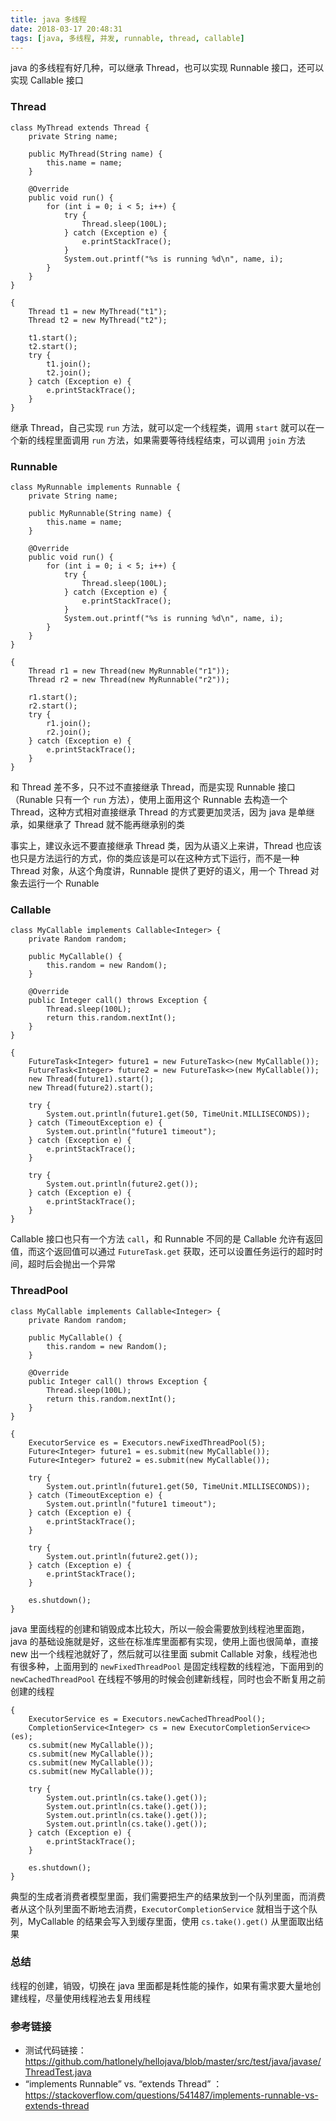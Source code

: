 ```yaml
---
title: java 多线程
date: 2018-03-17 20:48:31
tags: [java, 多线程, 并发, runnable, thread, callable]
---
```


java 的多线程有好几种，可以继承 Thread，也可以实现 Runnable 接口，还可以实现 Callable 接口

### Thread

``` golang
class MyThread extends Thread {
    private String name;

    public MyThread(String name) {
        this.name = name;
    }

    @Override
    public void run() {
        for (int i = 0; i < 5; i++) {
            try {
                Thread.sleep(100L);
            } catch (Exception e) {
                e.printStackTrace();
            }
            System.out.printf("%s is running %d\n", name, i);
        }
    }
}

{
    Thread t1 = new MyThread("t1");
    Thread t2 = new MyThread("t2");

    t1.start();
    t2.start();
    try {
        t1.join();
        t2.join();
    } catch (Exception e) {
        e.printStackTrace();
    }
}
```

继承 Thread，自己实现 `run` 方法，就可以定一个线程类，调用 `start` 就可以在一个新的线程里面调用 `run` 方法，如果需要等待线程结束，可以调用 `join` 方法

### Runnable

``` golang
class MyRunnable implements Runnable {
    private String name;

    public MyRunnable(String name) {
        this.name = name;
    }

    @Override
    public void run() {
        for (int i = 0; i < 5; i++) {
            try {
                Thread.sleep(100L);
            } catch (Exception e) {
                e.printStackTrace();
            }
            System.out.printf("%s is running %d\n", name, i);
        }
    }
}

{
    Thread r1 = new Thread(new MyRunnable("r1"));
    Thread r2 = new Thread(new MyRunnable("r2"));

    r1.start();
    r2.start();
    try {
        r1.join();
        r2.join();
    } catch (Exception e) {
        e.printStackTrace();
    }
}
```

和 Thread 差不多，只不过不直接继承 Thread，而是实现 Runnable 接口（Runable 只有一个 `run` 方法），使用上面用这个 Runnable 去构造一个 Thread，这种方式相对直接继承 Thread 的方式要更加灵活，因为 java 是单继承，如果继承了 Thread 就不能再继承别的类

事实上，建议永远不要直接继承 Thread 类，因为从语义上来讲，Thread 也应该也只是方法运行的方式，你的类应该是可以在这种方式下运行，而不是一种 Thread 对象，从这个角度讲，Runnable 提供了更好的语义，用一个 Thread 对象去运行一个 Runable

### Callable

``` golang
class MyCallable implements Callable<Integer> {
    private Random random;

    public MyCallable() {
        this.random = new Random();
    }

    @Override
    public Integer call() throws Exception {
        Thread.sleep(100L);
        return this.random.nextInt();
    }
}

{
    FutureTask<Integer> future1 = new FutureTask<>(new MyCallable());
    FutureTask<Integer> future2 = new FutureTask<>(new MyCallable());
    new Thread(future1).start();
    new Thread(future2).start();

    try {
        System.out.println(future1.get(50, TimeUnit.MILLISECONDS));
    } catch (TimeoutException e) {
        System.out.println("future1 timeout");
    } catch (Exception e) {
        e.printStackTrace();
    }

    try {
        System.out.println(future2.get());
    } catch (Exception e) {
        e.printStackTrace();
    }
}
```

Callable 接口也只有一个方法 `call`，和 Runnable 不同的是 Callable 允许有返回值，而这个返回值可以通过 `FutureTask.get` 获取，还可以设置任务运行的超时时间，超时后会抛出一个异常

### ThreadPool

``` golang
class MyCallable implements Callable<Integer> {
    private Random random;

    public MyCallable() {
        this.random = new Random();
    }

    @Override
    public Integer call() throws Exception {
        Thread.sleep(100L);
        return this.random.nextInt();
    }
}

{
    ExecutorService es = Executors.newFixedThreadPool(5);
    Future<Integer> future1 = es.submit(new MyCallable());
    Future<Integer> future2 = es.submit(new MyCallable());

    try {
        System.out.println(future1.get(50, TimeUnit.MILLISECONDS));
    } catch (TimeoutException e) {
        System.out.println("future1 timeout");
    } catch (Exception e) {
        e.printStackTrace();
    }

    try {
        System.out.println(future2.get());
    } catch (Exception e) {
        e.printStackTrace();
    }

    es.shutdown();
}
```

java 里面线程的创建和销毁成本比较大，所以一般会需要放到线程池里面跑，java 的基础设施就是好，这些在标准库里面都有实现，使用上面也很简单，直接 new 出一个线程池就好了，然后就可以往里面 submit Callable 对象，线程池也有很多种，上面用到的 `newFixedThreadPool` 是固定线程数的线程池，下面用到的 `newCachedThreadPool` 在线程不够用的时候会创建新线程，同时也会不断复用之前创建的线程

```
{
    ExecutorService es = Executors.newCachedThreadPool();
    CompletionService<Integer> cs = new ExecutorCompletionService<>(es);
    cs.submit(new MyCallable());
    cs.submit(new MyCallable());
    cs.submit(new MyCallable());
    cs.submit(new MyCallable());

    try {
        System.out.println(cs.take().get());
        System.out.println(cs.take().get());
        System.out.println(cs.take().get());
        System.out.println(cs.take().get());
    } catch (Exception e) {
        e.printStackTrace();
    }

    es.shutdown();
}
```

典型的生成者消费者模型里面，我们需要把生产的结果放到一个队列里面，而消费者从这个队列里面不断地去消费，`ExecutorCompletionService` 就相当于这个队列，MyCallable 的结果会写入到缓存里面，使用 `cs.take().get()` 从里面取出结果

### 总结

线程的创建，销毁，切换在 java 里面都是耗性能的操作，如果有需求要大量地创建线程，尽量使用线程池去复用线程

### 参考链接

- 测试代码链接：<https://github.com/hatlonely/hellojava/blob/master/src/test/java/javase/ThreadTest.java>
- “implements Runnable” vs. “extends Thread” ：<https://stackoverflow.com/questions/541487/implements-runnable-vs-extends-thread>
